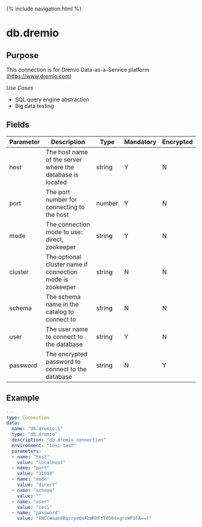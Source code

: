 {% include navigation.html %}
# db.dremio
## Purpose
This connection is for Dremio Data-as-a-Service platform (https://www.dremio.com)

*Use Cases*
* SQL query engine abstraction
* Big data testing

## Fields
|Parameter|Description|Type|Mandatory|Encrypted|
|---------|-----------|----|---------|---------|
|host|The host name of the server where the database is located|string|Y|N|
|port|The port number for connecting to the host|number|Y|N|
|mode|The connection mode to use: direct, zookeeper|string|Y|N|        
|cluster|The optional cluster name if connection mode is zookeeper|string|N|N|
|schema|The schema name in the catalog to connect to|string|N|N|
|user|The user name to connect to the database|string|Y|N|       
|password|The encrypted password to connect to the database|string|N|Y|  
     
## Example 
```yaml
---
type: Connection
data:
  name: "db.dremio.1"
  type: "db.dremio"
  description: "db.dremio connection"
  environment: "iesi-test"
  parameters:
  - name: "host"
    value: "localhost"
  - name: "port"
    value: "31010"
  - name: "mode"
    value: "direct"
  - name: "schema"
    value: ""
  - name: "user"
    value: "iesi"
  - name: "password"
    value: "ENC(Waan0BqcryeQxFbWRhFtT0564xgrxWFOTA==)"
```

